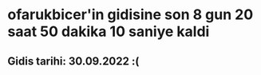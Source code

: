 # ofarukbicer'in gidisine son 8 gun 20 saat 50 dakika 10 saniye kaldi

## Gidis tarihi: 30.09.2022 :(